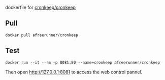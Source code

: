 dockerfile for [cronkeep/cronkeep](https://github.com/cronkeep/cronkeep)

## Pull
`docker pull afreerunner/cronkeep`

## Test
`docker run --it --rm -p 8081:80 --name=cronkeep afreerunner/cronkeep`

Then open http://127.0.0.1:8081 to access the web control pannel.
